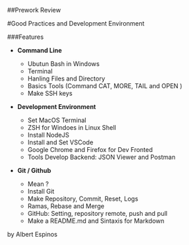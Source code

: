 ##Prework Review

#Good Practices and Development Environment 


 ###Features


- **Command Line**
    - Ubutun Bash in Windows 
	- Terminal 
	- Hanling Files and Directory
	- Basics Tools (Command CAT, MORE, TAIL and OPEN )
	- Make SSH keys
	
- **Development Environment**
	- Set MacOS Terminal
	- ZSH for Windoes in Linux Shell
	- Install NodeJS
	- Install and Set VSCode
	- Google Chrome and Firefox for Dev Fronted
	- Tools Develop Backend: JSON Viewer and Postman

- **Git / Github**
	- Mean ?
	- Install Git
	- Make Repository, Commit, Reset, Logs
	- Ramas, Rebase and Merge
	- GitHub: Setting, repository remote, push and pull
	- Make a README.md and Sintaxis for Markdown





by Albert Espinos
